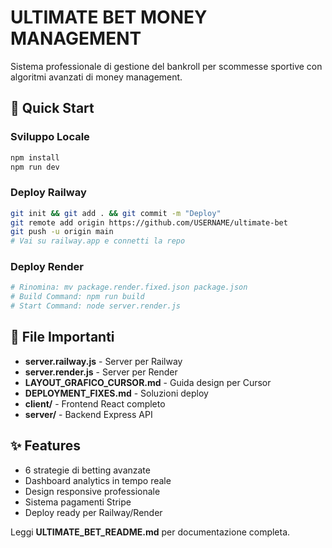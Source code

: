 # ULTIMATE BET MONEY MANAGEMENT

Sistema professionale di gestione del bankroll per scommesse sportive con algoritmi avanzati di money management.

## 🚀 Quick Start

### Sviluppo Locale
```bash
npm install
npm run dev
```

### Deploy Railway
```bash
git init && git add . && git commit -m "Deploy"
git remote add origin https://github.com/USERNAME/ultimate-bet
git push -u origin main
# Vai su railway.app e connetti la repo
```

### Deploy Render
```bash
# Rinomina: mv package.render.fixed.json package.json
# Build Command: npm run build
# Start Command: node server.render.js
```

## 📁 File Importanti

- **server.railway.js** - Server per Railway
- **server.render.js** - Server per Render  
- **LAYOUT_GRAFICO_CURSOR.md** - Guida design per Cursor
- **DEPLOYMENT_FIXES.md** - Soluzioni deploy
- **client/** - Frontend React completo
- **server/** - Backend Express API

## ✨ Features

- 6 strategie di betting avanzate
- Dashboard analytics in tempo reale
- Design responsive professionale
- Sistema pagamenti Stripe
- Deploy ready per Railway/Render

Leggi **ULTIMATE_BET_README.md** per documentazione completa.